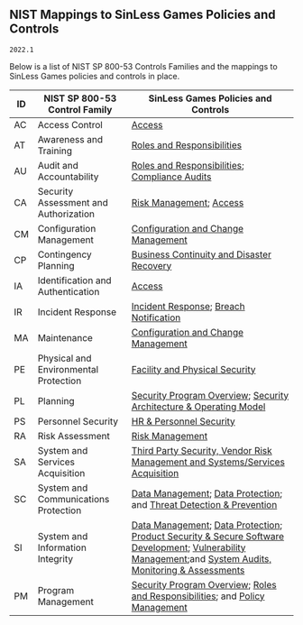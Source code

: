 ## NIST Mappings to SinLess Games Policies and Controls

`2022.1`

Below is a list of NIST SP 800-53 Controls Families and the mappings to
SinLess Games policies and controls in place.

ID | NIST SP 800-53 Control Family          | SinLess Games Policies and Controls
-- | ---                                    | ---
AC | Access Control                         | [Access][1]
AT | Awareness and Training                 | [Roles and Responsibilities][2]
AU | Audit and Accountability               | [Roles and Responsibilities][2]; [Compliance Audits][3]
CA | Security Assessment and Authorization  | [Risk Management][4]; [Access][1]
CM | Configuration Management               | [Configuration and Change Management][5]
CP | Contingency Planning                   | [Business Continuity and Disaster Recovery][6]
IA | Identification and Authentication      | [Access][1]
IR | Incident Response                      | [Incident Response][7]; [Breach Notification][8]
MA | Maintenance                            | [Configuration and Change Management][5]
PE | Physical and Environmental Protection  | [Facility and Physical Security][9]
PL | Planning                               | [Security Program Overview][10]; [Security Architecture & Operating Model][11]
PS | Personnel Security                     | [HR & Personnel Security][12]
RA | Risk Assessment                        | [Risk Management][4]
SA | System and Services Acquisition        | [Third Party Security, Vendor Risk Management and Systems/Services Acquisition][13]
SC | System and Communications Protection   | [Data Management][14]; [Data Protection][15]; and [Threat Detection & Prevention][16]
SI | System and Information Integrity       | [Data Management][14]; [Data Protection][15]; [Product Security & Secure Software Development][17]; [Vulnerability Management][18];and [System Audits, Monitoring & Assessments][19]
PM | Program Management                     | [Security Program Overview][10]; [Roles and Responsibilities][2]; and [Policy Management][20]

[1]: access.md
[2]: rar.md
[3]: compliance-audit.md
[4]: risk-mgmt.md
[5]: ccm.md
[6]: bcdr.md
[7]: ir.md
[8]: breach.md
[9]: facility.md
[10]: program.md
[11]: model.md
[12]: hr.md
[13]: vendor.md
[14]: data-mgmt.md
[15]: data-protection.md
[16]: threat.md
[17]: sdlc.md
[18]: vuln-mgmt.md
[19]: system-audit.md
[20]: policy-mgmt.md
